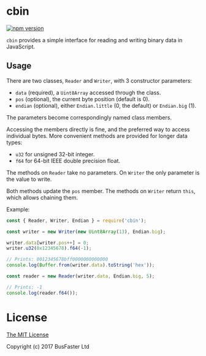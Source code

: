 cbin
====

[![npm version](https://img.shields.io/npm/v/cbin.svg)](https://www.npmjs.com/package/cbin)

`cbin` provides a simple interface for reading and writing binary data in JavaScript.

Usage
-----

There are two classes, `Reader` and `Writer`, with 3 constructor parameters:

- `data` (required), a `Uint8Array` accessed through the class.
- `pos` (optional), the current byte position (default is 0).
- `endian` (optional), either `Endian.little` (0, the default) or `Endian.big` (1).

The parameters become correspondingly named class members.

Accessing the members directly is fine, and the preferred way to access individual bytes.
More convenient methods are provided for longer data types:

- `u32` for unsigned 32-bit integer.
- `f64` for 64-bit IEEE double precision float.

The methods on `Reader` take no parameters. On `Writer` the only parameter is the value to write.

Both methods update the `pos` member. The methods on `Writer` return `this`, which allows chaining them.

Example:

```TypeScript
const { Reader, Writer, Endian } = require('cbin');

const writer = new Writer(new Uint8Array(13), Endian.big);

writer.data[writer.pos++] = 0;
writer.u32(0x12345678).f64(-1);

// Prints: 0012345678bff0000000000000
console.log(Buffer.from(writer.data).toString('hex'));

const reader = new Reader(writer.data, Endian.big, 5);

// Prints: -1
console.log(reader.f64());
```

License
=======

[The MIT License](https://raw.githubusercontent.com/charto/cbin/master/LICENSE)

Copyright (c) 2017 BusFaster Ltd
